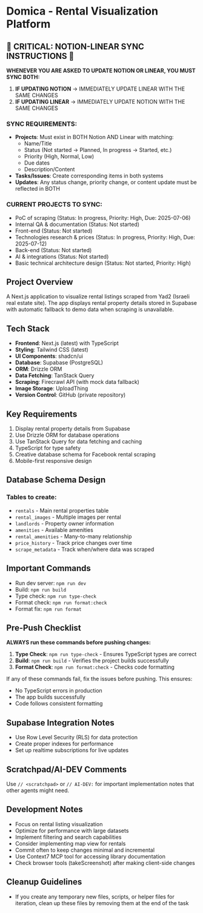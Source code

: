 # Domica - Rental Visualization Platform

## 🔴 CRITICAL: NOTION-LINEAR SYNC INSTRUCTIONS 🔴

**WHENEVER YOU ARE ASKED TO UPDATE NOTION OR LINEAR, YOU MUST SYNC BOTH:**

1. **IF UPDATING NOTION** → IMMEDIATELY UPDATE LINEAR WITH THE SAME CHANGES
2. **IF UPDATING LINEAR** → IMMEDIATELY UPDATE NOTION WITH THE SAME CHANGES

### SYNC REQUIREMENTS:

- **Projects**: Must exist in BOTH Notion AND Linear with matching:
  - Name/Title
  - Status (Not started → Planned, In progress → Started, etc.)
  - Priority (High, Normal, Low)
  - Due dates
  - Description/Content
- **Tasks/Issues**: Create corresponding items in both systems
- **Updates**: Any status change, priority change, or content update must be reflected in BOTH

### CURRENT PROJECTS TO SYNC:

- PoC of scraping (Status: In progress, Priority: High, Due: 2025-07-06)
- Internal QA & documentation (Status: Not started)
- Front-end (Status: Not started)
- Technologies research & prices (Status: In progress, Priority: High, Due: 2025-07-12)
- Back-end (Status: Not started)
- AI & integrations (Status: Not started)
- Basic technical architecture design (Status: Not started, Priority: High)

## Project Overview

A Next.js application to visualize rental listings scraped from Yad2 (Israeli real estate site). The app displays rental property details stored in Supabase with automatic fallback to demo data when scraping is unavailable.

## Tech Stack

- **Frontend**: Next.js (latest) with TypeScript
- **Styling**: Tailwind CSS (latest)
- **UI Components**: shadcn/ui
- **Database**: Supabase (PostgreSQL)
- **ORM**: Drizzle ORM
- **Data Fetching**: TanStack Query
- **Scraping**: Firecrawl API (with mock data fallback)
- **Image Storage**: UploadThing
- **Version Control**: GitHub (private repository)

## Key Requirements

1. Display rental property details from Supabase
2. Use Drizzle ORM for database operations
3. Use TanStack Query for data fetching and caching
4. TypeScript for type safety
5. Creative database schema for Facebook rental scraping
6. Mobile-first responsive design

## Database Schema Design

### Tables to create:

- `rentals` - Main rental properties table
- `rental_images` - Multiple images per rental
- `landlords` - Property owner information
- `amenities` - Available amenities
- `rental_amenities` - Many-to-many relationship
- `price_history` - Track price changes over time
- `scrape_metadata` - Track when/where data was scraped

## Important Commands

- Run dev server: `npm run dev`
- Build: `npm run build`
- Type check: `npm run type-check`
- Format check: `npm run format:check`
- Format fix: `npm run format`

## Pre-Push Checklist

**ALWAYS run these commands before pushing changes:**

1. **Type Check**: `npm run type-check` - Ensures TypeScript types are correct
2. **Build**: `npm run build` - Verifies the project builds successfully
3. **Format Check**: `npm run format:check` - Checks code formatting

If any of these commands fail, fix the issues before pushing. This ensures:

- No TypeScript errors in production
- The app builds successfully
- Code follows consistent formatting

## Supabase Integration Notes

- Use Row Level Security (RLS) for data protection
- Create proper indexes for performance
- Set up realtime subscriptions for live updates

## Scratchpad/AI-DEV Comments

Use `// <scratchpad>` or `// AI-DEV:` for important implementation notes that other agents might need.

## Development Notes

- Focus on rental listing visualization
- Optimize for performance with large datasets
- Implement filtering and search capabilities
- Consider implementing map view for rentals
- Commit often to keep changes minimal and incremental
- Use Context7 MCP tool for accessing library documentation
- Check browser tools (takeScreenshot) after making client-side changes

## Cleanup Guidelines

- If you create any temporary new files, scripts, or helper files for iteration, clean up these files by removing them at the end of the task
